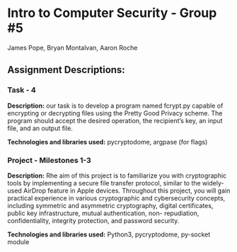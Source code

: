 # Intro to Computer Security - Group #5
James Pope, Bryan Montalvan, Aaron Roche

## Assignment Descriptions:
### Task - 4 
**Description:** our task is to develop a program named fcrypt.py capable of encrypting or decrypting files using the
Pretty Good Privacy scheme. The program should accept the desired operation, the recipient’s key, an
input file, and an output file.

**Technologies and libraries used:** pycryptodome, argpase (for flags)

### Project - Milestones 1-3

**Description:** Rhe aim of this project is to familiarize you with cryptographic tools by implementing a secure file transfer
protocol, similar to the widely-used AirDrop feature in Apple devices. Throughout this project, you
will gain practical experience in various cryptographic and cybersecurity concepts, including symmetric
and asymmetric cryptography, digital certificates, public key infrastructure, mutual authentication, non-
repudiation, confidentiality, integrity protection, and password security.

**Technologies and libraries used:** Python3, pycryptodome, py-socket module

